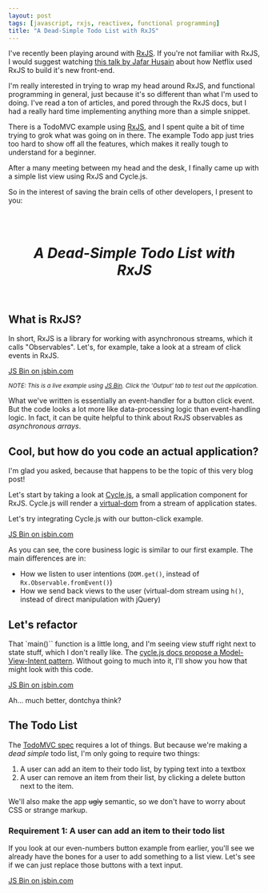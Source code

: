 ```yaml
---
layout: post
tags: [javascript, rxjs, reactivex, functional programming]
title: "A Dead-Simple Todo List with RxJS"
---
```


I've recently been playing around with [RxJS](https://github.com/Reactive-Extensions/RxJS). If you're not familiar with RxJS, I would suggest watching [this talk by Jafar Husain](https://youtu.be/XE692Clb5LU) about how Netflix used RxJS to build it's new front-end.

I'm really interested in trying to wrap my head around RxJS, and functional programming in general, just because it's so different than what I'm used to doing. I've read a ton of articles, and pored through the RxJS docs, but I had a really hard time implementing anything more than a simple snippet.

There is a TodoMVC example using [RxJS](https://github.com/cyclejs/todomvc-cycle), and I spent quite a bit of time trying to grok what was going on in there. The example Todo app just tries too hard to show off all the features, which makes it really tough to understand for a beginner.

After a many meeting between my head and the desk, I finally came up with a simple list view using RxJS and Cycle.js.

So in the interest of saving the brain cells of other developers, I present to you:

<h1 style="text-align:center; font-style: italic; padding: 40px;">A Dead-Simple Todo List with RxJS</h1>

## What is RxJS?

In short, RxJS is a library for working with asynchronous streams, which it calls "Observables". Let's, for example, take a look at a stream of click events in RxJS.

<a class="jsbin-embed" href="http://jsbin.com/zusicetiqa/embed?js">JS Bin on jsbin.com</a><script src="http://static.jsbin.com/js/embed.min.js?3.34.3"></script>

<small>*NOTE: This is a live example using [JS Bin](https://jsbin.com/). Click the 'Output' tab to test out the application.*</small>

What we've written is essentially an event-handler for a button click event. But the code looks a lot more like data-processing logic than event-handling logic. In fact, it can be quite helpful to think about RxJS observables as *asynchronous arrays*.


## Cool, but how do you code an actual application?

I'm glad you asked, because that happens to be the topic of this very blog post!

Let's start by taking a look at [Cycle.js](http://cycle.js.org/), a small application component for RxJS. Cycle.js will render a [virtual-dom](https://github.com/Matt-Esch/virtual-dom) from a stream of application states.

Let's try integrating Cycle.js with our button-click example.

<a class="jsbin-embed" href="http://jsbin.com/tayoci/embed?js&height=940px">JS Bin on jsbin.com</a><script src="http://static.jsbin.com/js/embed.min.js?3.34.3"></script>

As you can see, the core business logic is similar to our first example. The main differences are in:

* How we listen to user intentions (`DOM.get()`, instead of `Rx.Observable.fromEvent()`)
* How we send back views to the user (virtual-dom stream using `h()`, instead of direct manipulation with jQuery)


## Let's refactor

That `main()`` function is a little long, and I'm seeing view stuff right next to state stuff, which I don't really like. The [cycle.js docs propose a Model-View-Intent pattern](http://cycle.js.org/model-view-intent.html). Without going to much into it, I'll show you how that might look with this code.

<a class="jsbin-embed" href="http://jsbin.com/rafitu/embed?js&height=900px">JS Bin on jsbin.com</a><script src="http://static.jsbin.com/js/embed.min.js?3.34.3"></script>

Ah... much better, dontchya think?


## The Todo List

The [TodoMVC spec](https://github.com/tastejs/todomvc/blob/master/app-spec.md) requires a lot of things. But because we're making a *dead simple* todo list, I'm only going to require two things:

1. A user can add an item to their todo list, by typing text into a textbox
2. A user can remove an item from their list, by clicking a delete button next to the item.

We'll also make the app <s>ugly</s> semantic, so we don't have to worry about CSS or strange markup.


### Requirement 1: A user can add an item to their todo list

If you look at our even-numbers button example from earlier, you'll see we already have the bones for a user to add something to a list view. Let's see if we can just replace those buttons with a text input.

<a class="jsbin-embed" href="http://jsbin.com/xilivo/embed?js&height=900px">JS Bin on jsbin.com</a><script src="http://static.jsbin.com/js/embed.min.js?3.34.3"></script>
